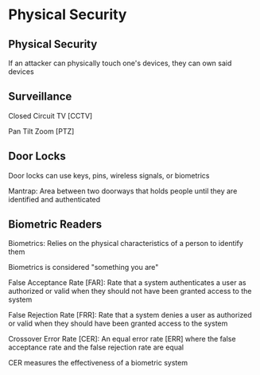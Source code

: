 # Physical Security # 

## Physical Security ## 

If an attacker can physically touch one's devices, they can own said devices 

## Surveillance ## 

Closed Circuit TV [CCTV] 

Pan Tilt Zoom [PTZ] 

## Door Locks ## 

Door locks can use keys, pins, wireless signals, or biometrics 

Mantrap: Area between two doorways that holds people until they are identified and authenticated 

## Biometric Readers ## 

Biometrics: Relies on the physical characteristics of a person to identify them 

Biometrics is considered "something you are" 

False Acceptance Rate [FAR]: Rate that a system authenticates a user as authorized or valid when they should not have been granted access to the system 

False Rejection Rate [FRR]: Rate that a system denies a user as authorized or valid when they should have been granted access to the system 

Crossover Error Rate [CER]: An equal error rate [ERR] where the false acceptance rate and the false rejection rate are equal 

CER measures the effectiveness of a biometric system 